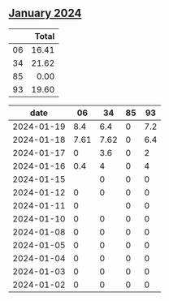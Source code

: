 ## [January 2024](2024-01.csv)

|  | Total |
| --- | ---: |
| 06 | 16.41 |
| 34 | 21.62 |
| 85 | 0.00 |
| 93 | 19.60 |

| date | 06 | 34 | 85 | 93 |
| --- | --- | --- | --- | --- |
| 2024-01-19 | 8.4 | 6.4 | 0 | 7.2 |
| 2024-01-18 | 7.61 | 7.62 | 0 | 6.4 |
| 2024-01-17 | 0 | 3.6 | 0 | 2 |
| 2024-01-16 | 0.4 | 4 | 0 | 4 |
| 2024-01-15 |  | 0 | 0 | 0 |
| 2024-01-12 | 0 | 0 | 0 | 0 |
| 2024-01-11 | 0 |  | 0 | 0 |
| 2024-01-10 | 0 | 0 | 0 | 0 |
| 2024-01-08 | 0 | 0 | 0 | 0 |
| 2024-01-05 | 0 | 0 | 0 | 0 |
| 2024-01-04 | 0 | 0 | 0 | 0 |
| 2024-01-03 | 0 | 0 | 0 | 0 |
| 2024-01-02 | 0 | 0 | 0 | 0 |
